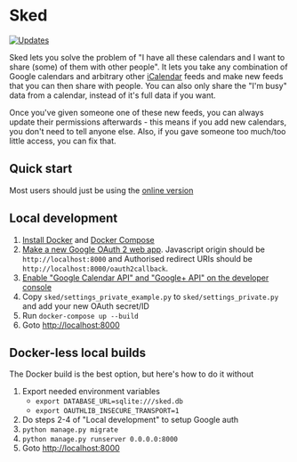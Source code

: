 Sked
====
[![Updates](https://pyup.io/repos/github/palfrey/sked/shield.svg)](https://pyup.io/repos/github/palfrey/sked/)

Sked lets you solve the problem of "I have all these calendars and I want to share (some) of them with other people". It lets you take any combination of Google calendars and arbitrary other [iCalendar](https://en.wikipedia.org/wiki/ICalendar) feeds and make new feeds that you can then share with people. You can also only share the "I'm busy" data from a calendar, instead of it's full data if you want.

Once you've given someone one of these new feeds, you can always update their permissions afterwards - this means if you add new calendars, you don't need to tell anyone else. Also, if you gave someone too much/too little access, you can fix that.

Quick start
-----------
Most users should just be using the [online version](https://cal-merge.herokuapp.com/)

Local development
-----------------
1. [Install Docker](https://docs.docker.com/engine/installation/) and [Docker Compose](https://docs.docker.com/compose/install/)
2. [Make a new Google OAuth 2 web app](https://support.google.com/cloud/answer/6158849). Javascript origin should be `http://localhost:8000` and Authorised redirect URIs should be `http://localhost:8000/oauth2callback`.
3. [Enable "Google Calendar API" and "Google+ API" on the developer console](https://support.google.com/cloud/answer/6158841)
4. Copy `sked/settings_private_example.py` to `sked/settings_private.py` and add your new OAuth secret/ID
5. Run `docker-compose up --build`
6. Goto [http://localhost:8000](http://localhost:8000)

Docker-less local builds
------------------------
The Docker build is the best option, but here's how to do it without

1. Export needed environment variables
    * `export DATABASE_URL=sqlite:///sked.db`
    * `export OAUTHLIB_INSECURE_TRANSPORT=1`
2. Do steps 2-4 of "Local development" to setup Google auth
3. `python manage.py migrate`
4. `python manage.py runserver 0.0.0.0:8000`
5. Goto [http://localhost:8000](http://localhost:8000)